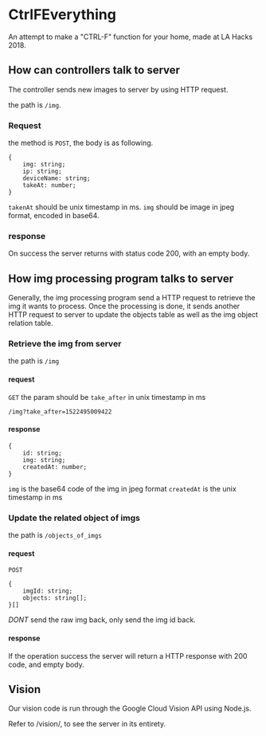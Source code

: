 # CtrlFEverything

An attempt to make a "CTRL-F" function for your home, made at LA Hacks 2018.

## How can controllers talk to server

The controller sends new images to server by using HTTP request.


the path is `/img`.

### Request

the method is `POST`, the body is as following.
```
{
    img: string;
    ip: string;
    deviceName: string;
    takeAt: number;
}
```
`takenAt` should be unix timestamp in ms.
`img` should be image in jpeg format, encoded in base64.

### response

On success the server returns with status code 200, with an empty body.

## How img processing program talks to server

Generally, the img processing program send a HTTP request to retrieve the img it wants to process. Once the processing is done, it sends another HTTP request to server to update the objects table as well as the img object relation table.

### Retrieve the img from server

the path is `/img`

#### request

`GET`
the param should be `take_after` in unix timestamp in ms
```
/img?take_after=1522495009422
```

#### response

```
{
    id: string;
    img: string;
    createdAt: number;
}
```
`img` is the base64 code of the img in jpeg format
`createdAt` is the unix timestamp in ms

### Update the related object of imgs

the path is `/objects_of_imgs`

#### request

`POST`
```
{
    imgId: string;
    objects: string[];
}[]
```
_DONT_ send the raw img back, only send the img id back.

#### response

If the operation success the server will return a HTTP response with 200 code, and empty body.

## Vision

Our vision code is run through the Google Cloud Vision API using Node.js. 

Refer to /vision/, to see the server in its entirety. 

